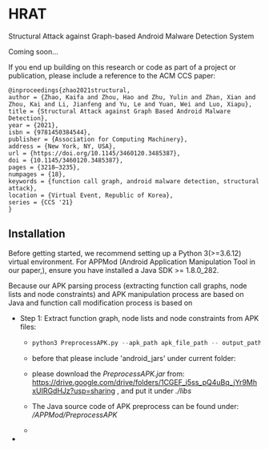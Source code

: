 # HRAT
Structural Attack against Graph-based Android Malware Detection System

Coming soon...



If you end up building on this research or code as part of a project or publication, please include a reference to the ACM CCS paper:

```
@inproceedings{zhao2021structural,
author = {Zhao, Kaifa and Zhou, Hao and Zhu, Yulin and Zhan, Xian and Zhou, Kai and Li, Jianfeng and Yu, Le and Yuan, Wei and Luo, Xiapu},
title = {Structural Attack against Graph Based Android Malware Detection},
year = {2021},
isbn = {9781450384544},
publisher = {Association for Computing Machinery},
address = {New York, NY, USA},
url = {https://doi.org/10.1145/3460120.3485387},
doi = {10.1145/3460120.3485387},
pages = {3218–3235},
numpages = {18},
keywords = {function call graph, android malware detection, structural attack},
location = {Virtual Event, Republic of Korea},
series = {CCS '21}
}
```



## Installation

Before getting started, we recommend setting up a Python 3(>=3.6.12) virtual environment. For APPMod (Android Application Manipulation Tool in our paper,), ensure you have installed a Java SDK >= 1.8.0_282.





Because our APK parsing process (extracting function call graphs, node lists and node constraints) and APK manipulation process are based on Java and function call modification process is based on 



+ Step 1: Extract function graph, node lists and node constraints from APK files:

  + ```python
    python3 PreprocessAPK.py --apk_path apk_file_path -- output_path save_folder_path
    ```

  + before that please include 'android_jars' under current folder: 

  + please download the *PreprocessAPK.jar* from: https://drive.google.com/drive/folders/1CGEF_i5ss_pQ4uBq_jYr9MhxUIRGdHJz?usp=sharing  , and put it under *./libs*

  + The Java source code of APK preprocess can be found under: */APPMod/PreprocessAPK*

  + 

  

+ 

